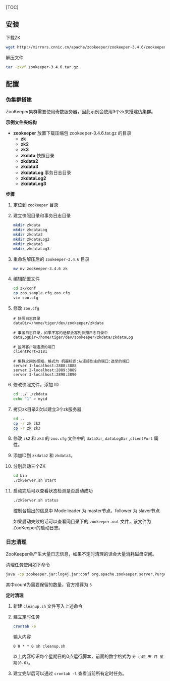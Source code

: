 [TOC]

## 安装

下载ZK

```bash
wget http://mirrors.cnnic.cn/apache/zookeeper/zookeeper-3.4.6/zookeeper-3.4.6.tar.gz
```

解压文件

```bash
tar -zxvf zookeeper-3.4.6.tar.gz
```

## 配置

### 伪集群搭建

ZooKeeper集群需要使用奇数服务器，因此示例会使用3个zk来搭建伪集群。

**示例文件夹结构**

- **zookeeper** 放置下载压缩包 zookeeper-3.4.6.tar.gz 的目录
  - **zk**
  - **zk2**
  - **zk3**
  - **zkdata**	快照目录
  - **zkdata2**
  - **zkdata3**
  - **zkdataLog**	事务日志目录
  - **zkdataLog2**
  - **zkdataLog3**

**步骤**

1. 定位到 `zookeeper` 目录

2. 建立快照目录和事务日志目录
    ```bash
    mkdir zkdata
    mkdir zkdataLog
    mkdir zkdata2
    mkdir zkdataLog2
    mkdir zkdata3
    mkdir zkdataLog3
    ```

3. 重命名解压后的 `zookeeper-3.4.6` 目录
    ```bash
    mv mv zookeeper-3.4.6 zk
    ```

4. 编辑配置文件
    ```bash
    cd zk/conf
    cp zoo_sample.cfg zoo.cfg
    vim zoo.cfg
    ```

5. 修改 `zoo.cfg`
    ```
    # 快照日志目录
    dataDir=/home/tiger/dev/zookeeper/zkdata

    # 事务日志目录，如果不写的话都会写到快照日志目录中
    dataLogDir=/home/tiger/dev/zookeeper/zkdata/zkdataLog

    # 监听客户端连接的端口
    clientPort=2181

    # 集群之间的感知，格式为 机器标识:从连接到主的端口:选举的端口
    server.1-localhost:2888:3888
    server.2-localhost:2889:3889
    server.3-localhost:2890:3890
    ```

6. 修改快照文件，添加 ID
    ```bash
    cd ../../zkdata
    echo "1" > myid
    ```

7. 拷贝zk目录2次以建立3个zk服务器
    ```bash
    cd ..
    cp -r zk zk2
    cp -r zk zk3
    ```

8. 修改 `zk2` 和 `zk3` 的 `zoo.cfg` 文件中的 `dataDir`, `dataLogDir` ,`clientPort` 属性。

9. 添加ID到 `zkdata2` 和 `zkdata3`。

10. 分别启动三个ZK
    ```bash
    cd bin
    ./zkServer.sh start
    ```

11. 启动完后可以查看状态检测是否启动成功
    ```bash
    ./zkServer.sh status
    ```
	控制台输出的信息中 Mode:leader 为 master节点，follower 为 slaver节点

	如果启动失败的话可以查看同目录下的 `zookeeper.out` 文件，该文件为ZooKeeper的启动日志。

### 日志清理

ZooKeeper会产生大量日志信息，如果不定时清理的话会大量消耗磁盘空间。

清理任务使用如下命令

```bash
java -cp zookeeper.jar:log4j.jar:conf org.apache.zookeeper.server.PurgeTxnLog <dataDir> <snapDir> -n <count>
```

其中count为需要保留的数量，官方推荐为 `3`

**定时清理**

1. 新建 `cleanup.sh` 文件写入上述命令

2. 建立定时任务
    ```bash
    crontab -e
    ```

    输入内容

    ```
    0 0 * * 0 sh cleanup.sh
    ```

	以上内容标识每个星期日的0点运行脚本，前面的数字格式为 `分 小时 天 月 星期(0-6)`。

3. 建立完毕后可以通过 `crontab -l` 查看当前所有定时任务。








